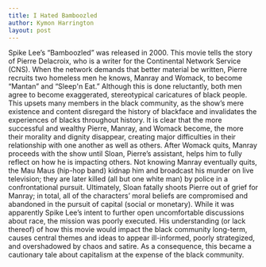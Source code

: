 ```yaml
---
title: I Hated Bamboozled
author: Kymon Harrington
layout: post
---
```


Spike Lee’s “Bamboozled” was released in 2000. This movie tells the story of Pierre Delacroix, who is a writer for the Continental Network Service (CNS). When the network demands that better material be written, Pierre recruits two homeless men he knows, Manray and Womack, to become “Mantan” and “Sleep'n Eat.” Although this is done reluctantly, both men agree to become exaggerated, stereotypical caricatures of black people. This upsets many members in the black community, as the show’s mere existence and content disregard the history of blackface and invalidates the experiences of blacks throughout history. It is clear that the more successful and wealthy Pierre, Manray, and Womack become, the more their morality and dignity disappear, creating major difficulties in their relationship with one another as well as others. After Womack quits, Manray proceeds with the show until Sloan, Pierre’s assistant, helps him to fully reflect on how he is impacting others. Not knowing Manray eventually quits, the Mau Maus (hip-hop band) kidnap him and broadcast his murder on live television; they are later killed (all but one white man) by police in a confrontational pursuit. Ultimately, Sloan fatally shoots Pierre out of grief for Manray; in total, all of the characters’ moral beliefs are compromised and abandoned in the pursuit of capital (social or monetary). While it was apparently Spike Lee’s intent to further open uncomfortable discussions about race, the mission was poorly executed. His understanding (or lack thereof) of how this movie would impact the black community long-term, causes central themes and ideas to appear ill-informed, poorly strategized, and overshadowed by chaos and satire. As a consequence, this became a cautionary tale about capitalism at the expense of the black community.
